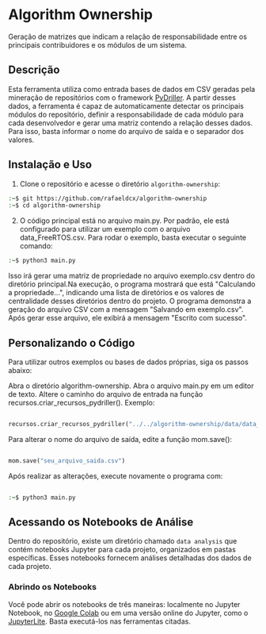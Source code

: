 # Algorithm Ownership 

Geração de matrizes que indicam a relação de responsabilidade entre os principais contribuidores e os módulos de um sistema.

## Descrição

Esta ferramenta utiliza como entrada bases de dados em CSV geradas pela mineração de repositórios com o framework [PyDriller](https://github.com/ishepard/pydriller). A partir desses dados, a ferramenta é capaz de automaticamente detectar os principais módulos do repositório, definir a responsabilidade de cada módulo para cada desenvolvedor e gerar uma matriz contendo a relação desses dados. Para isso, basta informar o nome do arquivo de saída e o separador dos valores.

## Instalação e Uso

1. Clone o repositório e acesse o diretório `algorithm-ownership`:

```bash
:~$ git https://github.com/rafaeldcx/algorithm-ownership
:~$ cd algorithm-ownership
```

2. O código principal está no arquivo main.py. Por padrão, ele está configurado para utilizar um exemplo com o arquivo data_FreeRTOS.csv. Para rodar o exemplo, basta executar o seguinte comando:

```bash
:~$ python3 main.py
```
Isso irá gerar uma matriz de propriedade no arquivo exemplo.csv dentro do diretório principal.Na execução, o programa mostrará que está "Calculando a propriedade...", indicando uma lista de diretórios e os valores de centralidade desses diretórios dentro do projeto. O programa demonstra a geração do arquivo CSV com a mensagem "Salvando em exemplo.csv". Após gerar esse arquivo, ele exibirá a mensagem "Escrito com sucesso".

## **Personalizando o Código**

Para utilizar outros exemplos ou bases de dados próprias, siga os passos abaixo:

Abra o diretório algorithm-ownership.
Abra o arquivo main.py em um editor de texto.
Altere o caminho do arquivo de entrada na função recursos.criar_recursos_pydriller(). Exemplo:

```python

recursos.criar_recursos_pydriller("../../algorithm-ownership/data/data_amazon-freertos.csv")
```
Para alterar o nome do arquivo de saída, edite a função mom.save():

```python

mom.save("seu_arquivo_saida.csv")
```
Após realizar as alterações, execute novamente o programa com:

```bash

:~$ python3 main.py
```

## Acessando os Notebooks de Análise

Dentro do repositório, existe um diretório chamado `data analysis` que contém notebooks Jupyter para cada projeto, organizados em pastas específicas. Esses notebooks fornecem análises detalhadas dos dados de cada projeto.

### Abrindo os Notebooks

Você pode abrir os notebooks de três maneiras: localmente no Jupyter Notebook, no [Google Colab](https://colab.google/) ou em uma versão online do Jupyter, como o [JupyterLite](https://jupyter.org/try-jupyter/lab/). Basta executá-los nas ferramentas citadas.




